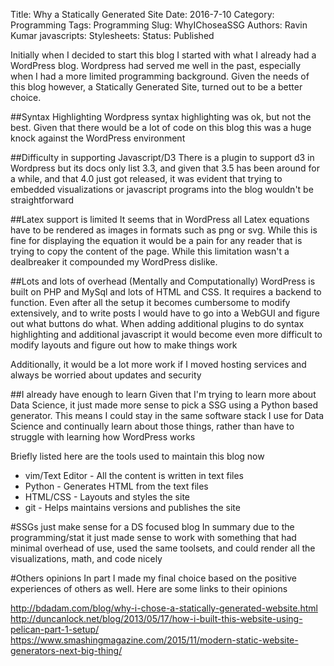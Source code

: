 Title: Why a Statically Generated Site
Date: 2016-7-10 
Category: Programming
Tags: Programming
Slug: WhyIChoseaSSG 
Authors: Ravin Kumar
javascripts: 
Stylesheets: 
Status: Published 


Initially when I decided to start this blog I started with what I already
had a WordPress blog. Wordpress had served me well in the past, especially
when I had a more limited programming background. Given the needs of this blog
however, a Statically Generated Site, turned out to be a better choice.


##Syntax Highlighting
Wordpress syntax highlighting was ok, but not the best. Given that there 
would be a lot of code on this blog this was a huge knock against the WordPress
environment

##Difficulty in supporting Javascript/D3
There is a plugin to support d3 in Wordpress but its docs only list
3.3, and given that 3.5 has been around for a while, and that 4.0 just got released,
it was evident that trying to embedded visualizations or javascript programs
into the blog wouldn't be straightforward

##Latex support is limited
It seems that in WordPress all Latex equations have to be rendered as images
in formats such as png or svg. While this is fine for displaying the equation
it would be a pain for any reader that is trying to copy the content of the page.
While this limitation wasn't a dealbreaker it compounded my WordPress dislike.

##Lots and lots of overhead (Mentally and Computationally)
WordPress is built on PHP and MySql and lots of HTML and CSS. It requires a 
backend to function. Even after all the setup it becomes cumbersome to modify
extensively, and to write posts I would have to go into a WebGUI and figure out
what buttons do what. When adding additional plugins to do syntax highlighting
and additional javascript it would become even more difficult to modify layouts
and figure out how to make things work

Additionally, it would be a lot more work if I moved hosting services
and always be worried about updates and security

##I already have enough to learn
Given that I'm trying to learn more about Data Science, it just made
more sense to pick a SSG using a Python based generator. 
This means I could stay in the same software stack I use for Data Science 
and continually learn about those things, rather than have to struggle with 
learning how WordPress works

Briefly listed here are the tools used to maintain this blog now 

* vim/Text Editor - All the content is written in text files  
* Python - Generates HTML from the text files  
* HTML/CSS - Layouts and styles the site  
* git - Helps maintains versions and publishes the site 

#SSGs just make sense for a DS focused blog
In summary due to the programming/stat it just made sense to work with
something that had minimal overhead of use, used the same toolsets, and 
could render all the visualizations, math, and code nicely

#Others opinions
In part I made my final choice based on the positive experiences of others
as well. Here are some links to their opinions

<http://bdadam.com/blog/why-i-chose-a-statically-generated-website.html>  
<http://duncanlock.net/blog/2013/05/17/how-i-built-this-website-using-pelican-part-1-setup/>  
<https://www.smashingmagazine.com/2015/11/modern-static-website-generators-next-big-thing/>
